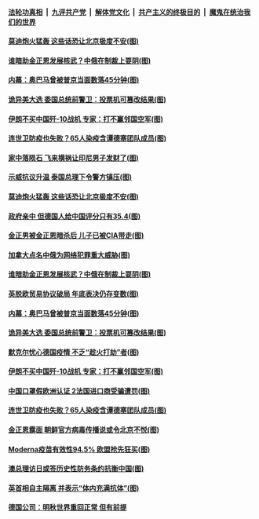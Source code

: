 

####  [法轮功真相](../../../../basic/blob/master/README.md?t=11200102) &nbsp;|&nbsp; [九评共产党](../../../../9ping.md/blob/master/README.md?t=11200102) &nbsp;|&nbsp; [解体党文化](../../../../jtdwh.md/blob/master/README.md?t=11200102)  &nbsp;|&nbsp; [共产主义的终极目的](../../../../gczydzjmd.md/blob/master/README.md?t=11200102) &nbsp;|&nbsp; [魔鬼在统治我们的世界](../../../../mgztzwmdsj.md/blob/master/README.md?t=11200102) 

#### [莫迪炮火猛轰 这些话恐让北京极度不安(图)](../pages/p9/952975.md?t=11200102) 

#### [谁暗助金正恩发展核武？中俄在制裁上耍阴(图)](../pages/p9/952969.md?t=11200102) 

#### [内幕：奥巴马曾被普京当面数落45分钟(图)](../pages/p9/952927.md?t=11200102) 

#### [诡异美大选 委国总统前警卫：投票机可篡改结果(图)](../pages/p9/952865.md?t=11200102) 

#### [伊朗不买中国歼-10战机 专家：打不赢邻国空军(图)](../pages/p9/952848.md?t=11200102) 

#### [连世卫防疫也失败？65人染疫含谭德塞团队成员(图)](../pages/p9/952824.md?t=11200102) 

#### [家中落陨石 飞来横祸让印尼男子发财了(图)](../pages/p9/953104.md?t=11200102) 

#### [示威抗议升温 泰国总理下令警方镇压(图)](../pages/p9/953103.md?t=11200102) 

#### [莫迪炮火猛轰 这些话恐让北京极度不安(图)](../pages/p9/952975.md?t=11200102) 

#### [政府亲中 但德国人给中国评分只有35.4(图)](../pages/p9/953036.md?t=11200102) 

#### [金正男被金正恩暗杀后 儿子已被CIA带走(图)](../pages/p9/953035.md?t=11200102) 

#### [加拿大点名中俄为网络犯罪重大威胁(图)](../pages/p9/953033.md?t=11200102) 

#### [谁暗助金正恩发展核武？中俄在制裁上耍阴(图)](../pages/p9/952969.md?t=11200102) 

#### [英脱欧贸易协议破局 年底表决仍存变数(图)](../pages/p9/952981.md?t=11200102) 

#### [内幕：奥巴马曾被普京当面数落45分钟(图)](../pages/p9/952927.md?t=11200102) 

#### [诡异美大选 委国总统前警卫：投票机可篡改结果(图)](../pages/p9/952865.md?t=11200102) 

#### [默克尔忧心德国疫情 不乏“趁火打劫”者(图)](../pages/p9/952903.md?t=11200102) 

#### [伊朗不买中国歼-10战机 专家：打不赢邻国空军(图)](../pages/p9/952848.md?t=11200102) 


#### [中国口罩假欧洲认证 2法国进口商受骗遭罚(图)](../pages/p9/952844.md?t=11200102) 

#### [连世卫防疫也失败？65人染疫含谭德塞团队成员(图)](../pages/p9/952824.md?t=11200102) 

#### [金正恩露面 朝鲜官方病毒传播说或令北京不悦(图)](../pages/p9/952810.md?t=11200102) 

#### [Moderna疫苗有效性94.5% 欧盟抢先狂买(图)](../pages/p9/952803.md?t=11200102) 

#### [澳总理访日或签历史性防务条约抗衡中国(图)](../pages/p9/952802.md?t=11200102) 

#### [英首相自主隔离 并表示“体内充满抗体”(图)](../pages/p9/952788.md?t=11200102) 

#### [德国公司：明秋世界重回正常 但有前提](../pages/p9/952770.md?t=11200102) 

